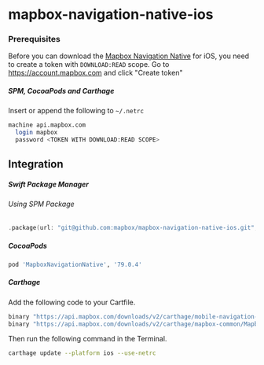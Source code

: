 # mapbox-navigation-native-ios

### Prerequisites

Before you can download the [Mapbox Navigation Native](https://github.com/mapbox/mapbox-navigation-native) for iOS, you need to create a token with `DOWNLOAD:READ` scope.
Go to https://account.mapbox.com and click "Create token"

##### SPM, CocoaPods and Carthage
Insert or append the following to `~/.netrc`

```bash
machine api.mapbox.com
  login mapbox
  password <TOKEN WITH DOWNLOAD:READ SCOPE>
```

## Integration

##### Swift Package Manager

###### Using SPM Package

```swift
.package(url: "git@github.com:mapbox/mapbox-navigation-native-ios.git", from: "79.0.4"),
```

##### CocoaPods

```ruby
pod 'MapboxNavigationNative', '79.0.4'
```

##### Carthage

Add the following code to your Cartfile.

```bash
binary "https://api.mapbox.com/downloads/v2/carthage/mobile-navigation-native/MapboxNavigationNative.json" == 79.0.4
binary "https://api.mapbox.com/downloads/v2/carthage/mapbox-common/MapboxCommon-ios.json" == 20.0.0
```

Then run the following command in the Terminal.
```bash
carthage update --platform ios --use-netrc
```
